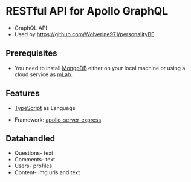 # RESTful API for Apollo GraphQL

- GraphQL API
- Used by https://github.com/Wolverine971/personalityBE

## Prerequisites

- You need to install [MongoDB](https://docs.mongodb.com/manual/administration/install-community/) either on your local machine or using a cloud service as [mLab](https://mlab.com/).

## Features

- [TypeScript](https://www.typescriptlang.org/) as Language

- Framework: [apollo-server-express](https://www.npmjs.com/package/apollo-server-express)

## Datahandled

- Questions- text
- Comments- text
- Users- profiles
- Content- img urls and text

